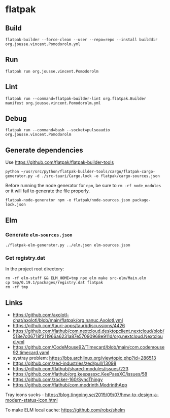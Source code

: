 # flatpak

## Build

    flatpak-builder --force-clean --user --repo=repo --install builddir org.jousse.vincent.Pomodorolm.yml

## Run

    flatpak run org.jousse.vincent.Pomodorolm

## Lint

    flatpak run --command=flatpak-builder-lint org.flatpak.Builder manifest org.jousse.vincent.Pomodorolm.yml

## Debug

    flatpak run --command=bash --socket=pulseaudio org.jousse.vincent.Pomodorolm

## Generate dependencies

Use https://github.com/flatpak/flatpak-builder-tools

    python ~/usr/src/python/flatpak-builder-tools/cargo/flatpak-cargo-generator.py -d ./src-tauri/Cargo.lock -o flatpak/cargo-sources.json

Before running the node generator for `npm`, be sure to `rm -rf node_modules` or it will fail to generate the file properly.

    flatpak-node-generator npm -o flatpak/node-sources.json package-lock.json

## Elm

### Generate `elm-sources.json`

    ./flatpak-elm-generator.py ../elm.json elm-sources.json

### Get registry.dat

In the project root directory:

    rm -rf elm-stuff && ELM_HOME=tmp npx elm make src-elm/Main.elm
    cp tmp/0.19.1/packages/registry.dat flatpak
    rm -rf tmp

## Links

- https://github.com/axolotl-chat/axolotl/blob/main/flatpak/org.nanuc.Axolotl.yml
- https://github.com/tauri-apps/tauri/discussions/4426
- https://github.com/flathub/com.nextcloud.desktopclient.nextcloud/blob/518e7c06718f211966a6231a87e57090968e911d/org.nextcloud.Nextcloud.yml
- https://github.com/CodeMouse92/Timecard/blob/main/com.codemouse92.timecard.yaml
- systray problem: https://bbs.archlinux.org/viewtopic.php?id=286513
- https://github.com/zed-industries/zed/pull/13098
- https://github.com/flathub/shared-modules/issues/223
- https://github.com/flathub/org.keepassxc.KeePassXC/issues/58
- https://github.com/zocker-160/SyncThingy
- https://github.com/flathub/com.modrinth.ModrinthApp

Tray icons sucks - https://blog.tingping.se/2019/09/07/how-to-design-a-modern-status-icon.html

To make ELM local cache: https://github.com/robx/shelm
